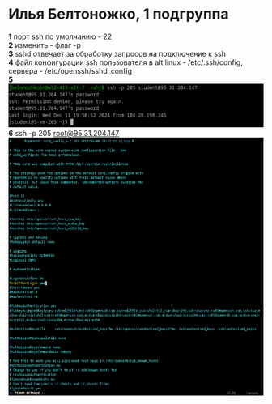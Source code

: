 # Илья Белтоножко, 1 подгруппа  
**1** порт ssh по умолчанию - 22  
**2** изменить - флаг -p  
**3** sshd отвечает за обработку запросов на подключение к ssh  
**4** файл конфигурации ssh пользователя в alt linux - /etc/.ssh/config, сервера - /etc/openssh/sshd_config    
**5** ![](ssh.png)
**6** ssh -p 205 root@95.31.204.147  
![](rootLogin.png)
